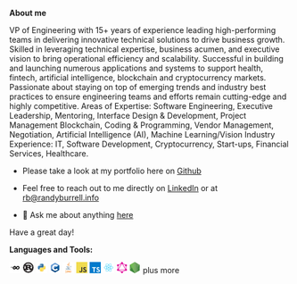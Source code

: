 **About me**

VP of Engineering with 15+ years of experience leading high-performing teams in
delivering innovative technical solutions to drive business growth. Skilled in
leveraging technical expertise, business acumen, and executive vision to bring
operational efficiency and scalability. Successful in building and launching
numerous applications and systems to support health, fintech, artificial
intelligence, blockchain and cryptocurrency markets. Passionate about staying on
top of emerging trends and industry best practices to ensure engineering teams
and efforts remain cutting-edge and highly competitive.  Areas of Expertise:
Software Engineering, Executive Leadership, Mentoring, Interface Design &
Development, Project Management Blockchain, Coding & Programming, Vendor
Management, Negotiation, Artificial Intelligence (AI), Machine Learning/Vision
Industry Experience: IT, Software Development, Cryptocurrency, Start-ups,
Financial Services, Healthcare.

- Please take a look at my portfolio here on [Github](https://github.com/randy1burrell)


- Feel free to reach out to me directly on [LinkedIn](https://www.linkedin.com/in/randyburrell/) or at rb@randyburrell.info

- 💬 Ask me about anything [here](https://github.com/randy1burrell/profile/issues)

Have a great day!


**Languages and Tools:**

<code><img height="20" src="https://raw.githubusercontent.com/github/explore/80688e429a7d4ef2fca1e82350fe8e3517d3494d/topics/go/go.png"></code>
<code><img height="20" src="https://raw.githubusercontent.com/github/explore/80688e429a7d4ef2fca1e82350fe8e3517d3494d/topics/rust/rust.png"></code>
<code><img height="20" src="https://raw.githubusercontent.com/github/explore/80688e429a7d4ef2fca1e82350fe8e3517d3494d/topics/python/python.png"></code>
<code><img height="20" src="https://raw.githubusercontent.com/github/explore/80688e429a7d4ef2fca1e82350fe8e3517d3494d/topics/c/c.png"></code>
<code><img height="20" src="https://raw.githubusercontent.com/github/explore/80688e429a7d4ef2fca1e82350fe8e3517d3494d/topics/java/java.png"></code>
<code><img height="20" src="https://raw.githubusercontent.com/github/explore/80688e429a7d4ef2fca1e82350fe8e3517d3494d/topics/javascript/javascript.png"></code>
<code><img height="20" src="https://raw.githubusercontent.com/github/explore/80688e429a7d4ef2fca1e82350fe8e3517d3494d/topics/typescript/typescript.png"></code>
<code><img height="20" src="https://raw.githubusercontent.com/github/explore/80688e429a7d4ef2fca1e82350fe8e3517d3494d/topics/react/react.png"></code>
<code><img height="20" src="https://raw.githubusercontent.com/github/explore/5c058a388828bb5fde0bcafd4bc867b5bb3f26f3/topics/graphql/graphql.png"></code>
<code><img height="20" src="https://raw.githubusercontent.com/github/explore/80688e429a7d4ef2fca1e82350fe8e3517d3494d/topics/nodejs/nodejs.png"></code>
plus more
